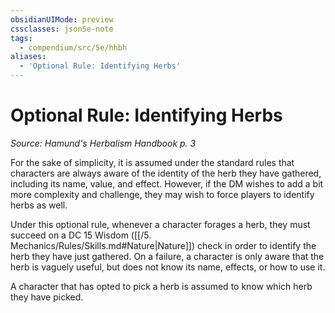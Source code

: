 ```yaml
---
obsidianUIMode: preview
cssclasses: json5e-note
tags:
  - compendium/src/5e/hhbh
aliases:
  - 'Optional Rule: Identifying Herbs'
---
```

# Optional Rule: Identifying Herbs
*Source: Hamund's Herbalism Handbook p. 3* 

For the sake of simplicity, it is assumed under the standard rules that characters are always aware of the identity of the herb they have gathered, including its name, value, and effect. However, if the DM wishes to add a bit more complexity and challenge, they may wish to force players to identify herbs as well.

Under this optional rule, whenever a character forages a herb, they must succeed on a DC 15 Wisdom ([[/5. Mechanics/Rules/Skills.md#Nature\|Nature]]) check in order to identify the herb they have just gathered. On a failure, a character is only aware that the herb is vaguely useful, but does not know its name, effects, or how to use it.

A character that has opted to pick a herb is assumed to know which herb they have picked.
